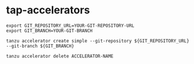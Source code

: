 # tap-accelerators
```shell
export GIT_REPOSITORY_URL=YOUR-GIT-REPOSITORY-URL
export GIT_BRANCH=YOUR-GIT-BRANCH
```

```shell
tanzu accelerator create simple --git-repository ${GIT_REPOSITORY_URL} --git-branch ${GIT_BRANCH}
```

```shell
tanzu accelerator delete ACCELERATOR-NAME
```

